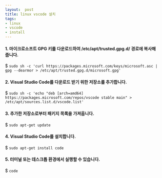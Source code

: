 ```yaml
---
layout:  post
title: linux vscode 설치
tags:
- linux
- vscode
- install
---
```


#### 1. 마이크로소프트 GPG 키를 다운로드하여 /etc/apt/trusted.gpg.d/ 경로에 복사해줍니다.
$ `sudo sh -c 'curl https://packages.microsoft.com/keys/microsoft.asc | gpg --dearmor > /etc/apt/trusted.gpg.d/microsoft.gpg'`

#### 2. Visual Studio Code를 다운로드 받기 위한 저장소를 추가합니다.
$ `sudo sh -c 'echo "deb [arch=amd64] https://packages.microsoft.com/repos/vscode stable main" > /etc/apt/sources.list.d/vscode.list'`

#### 3. 추가한 저장소로부터 패키지 목록을 가져옵니다.
$ `sudo apt-get update`

#### 4. Visual Studio Code를 설치합니다.
$ `sudo apt-get install code`

#### 5. 터미널 또는 데스크톱 환경에서 실행할 수 있습니다.
$ `code`